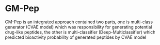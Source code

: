 # GM-Pep
CM-Pep is an integrated approach contained two parts, one is multi-class generator (CVAE model) which was responsibility for generating potential drug-like peptides, the other is multi-classifier (Deep-Multiclassifier) which predicted bioactivity probability of generated peptides by CVAE model 
